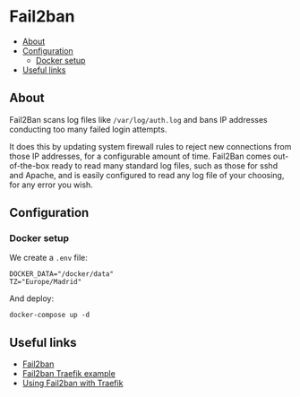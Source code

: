 # Fail2ban

- [About](#about)
- [Configuration](#configuration)
  * [Docker setup](#docker-setup)
- [Useful links](#useful-links)

## About

Fail2Ban scans log files like `/var/log/auth.log` and bans IP addresses
conducting too many failed login attempts.

It does this by updating system firewall rules to reject new connections from
those IP addresses, for a configurable amount of time. Fail2Ban comes
out-of-the-box ready to read many standard log files, such as those for sshd and
Apache, and is easily configured to read any log file of your choosing, for any
error you wish.

## Configuration

### Docker setup

We create a `.env` file:

```shell
DOCKER_DATA="/docker/data"
TZ="Europe/Madrid"
```

And deploy:

    docker-compose up -d

## Useful links

- [Fail2ban](https://www.fail2ban.org/)
- [Fail2ban Traefik example](https://github.com/crazy-max/docker-fail2ban/tree/master/examples/jails/traefik)
- [Using Fail2ban with Traefik](https://geekland.eu/usar-fail2ban-con-traefik-para-proteger-servicios-que-corren-en-docker/)
